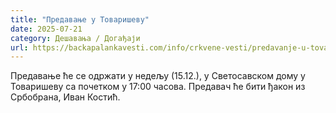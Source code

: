 ```yaml
---
title: "Предавање у Товаришеву"
date: 2025-07-21
category: Дешавања / Догађаји
url: https://backapalankavesti.com/info/crkvene-vesti/predavanje-u-tovarisevu/
---
```


Предавање ће се одржати у недељу (15.12.), у Светосавском дому у Товаришеву са почетком у 17:00 часова. Предавач ће бити ђакон из Србобрана, Иван Костић.
